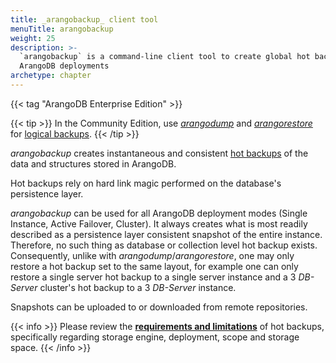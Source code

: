 ```yaml
---
title: _arangobackup_ client tool
menuTitle: arangobackup
weight: 25
description: >-
  `arangobackup` is a command-line client tool to create global hot backups of
  ArangoDB deployments
archetype: chapter
---
```

{{< tag "ArangoDB Enterprise Edition" >}}

{{< tip >}}
In the Community Edition, use [_arangodump_](../arangodump/_index.md) and
[_arangorestore_](../arangorestore/_index.md) for
[logical backups](../../../operations/backup-and-restore.md#logical-backups).
{{< /tip >}}

_arangobackup_ creates instantaneous and consistent
[hot backups](../../../operations/backup-and-restore.md#hot-backups) of the data
and structures stored in ArangoDB.

Hot backups rely on hard link magic performed on the database's
persistence layer.

_arangobackup_ can be used for all ArangoDB deployment modes
(Single Instance, Active Failover, Cluster). It always creates what
is most readily described as a persistence layer consistent snapshot
of the entire instance. Therefore, no such thing as database or
collection level hot backup exists. Consequently, unlike with
_arangodump_/_arangorestore_, one may only restore a hot backup set to
the same layout, for example one can only restore a single server hot backup 
to a single server instance and a 3 _DB-Server_ cluster's hot backup to a 3
_DB-Server_ instance.

Snapshots can be uploaded to or downloaded from remote repositories.

{{< info >}}
Please review the
[**requirements and limitations**](../../../operations/backup-and-restore.md#hot-backup-limitations)
of hot backups, specifically regarding storage engine, deployment, scope
and storage space.
{{< /info >}}
